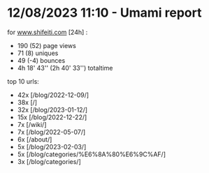 # 12/08/2023 11:10 - Umami report
for www.shifeiti.com [24h] :

 - 190 (52) page views
 - 71 (8) uniques
 - 49 (-4) bounces
 - 4h 18' 43'' (2h 40' 33'') totaltime


top 10 urls:
 - 42x [/blog/2022-12-09/]
 - 38x [/]
 - 32x [/blog/2023-01-12/]
 - 15x [/blog/2022-12-22/]
 - 7x [/wiki/]
 - 7x [/blog/2022-05-07/]
 - 6x [/about/]
 - 5x [/blog/2023-02-03/]
 - 5x [/blog/categories/%E6%8A%80%E6%9C%AF/]
 - 3x [/blog/categories/]


